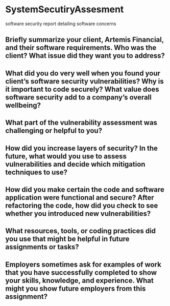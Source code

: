# SystemSecutiryAssesment
software security report detailing software concerns

## Briefly summarize your client, Artemis Financial, and their software requirements. Who was the client? What issue did they want you to address?

## What did you do very well when you found your client’s software security vulnerabilities? Why is it important to code securely? What value does software security add to a company’s overall wellbeing?
## What part of the vulnerability assessment was challenging or helpful to you?
## How did you increase layers of security? In the future, what would you use to assess vulnerabilities and decide which mitigation techniques to use?
## How did you make certain the code and software application were functional and secure? After refactoring the code, how did you check to see whether you introduced new vulnerabilities?
## What resources, tools, or coding practices did you use that might be helpful in future assignments or tasks?
## Employers sometimes ask for examples of work that you have successfully completed to show your skills, knowledge, and experience. What might you show future employers from this assignment?

